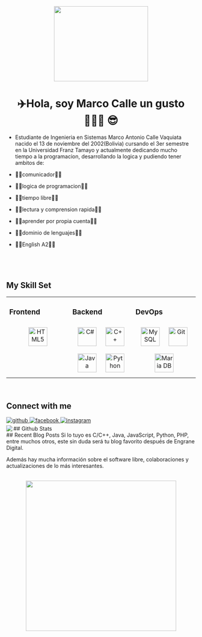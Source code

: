 <div align="center">
<img src="https://media4.giphy.com/media/qgQUggAC3Pfv687qPC/200w.gif?cid=82a1493bcars2yej3wxyx8eu2a7n82jpmcqs4zo3wh3y4obx&rid=200w.gif&ct=g" align="center" height="200" width="250" />
</div>  
  

# <div align="center">✈️​ Hola, soy Marco Calle un gusto 👨🏽‍💻​ 😎​</div>  
  

- Estudiante de Ingenieria en Sistemas Marco Antonio Calle Vaquiata nacido el 13 de noviembre del 2002(Bolivia)  cursando  el 3er semestre en la Universidad Franz Tamayo y actualmente dedicando  mucho tiempo a la programacion, desarrollando la logica y pudiendo tener ambitos de:  
  

- 💎​🌟​comunicador💎​🌟​
- 💎​🌟​logica de programacion💎​🌟​
- 💎​🌟​tiempo libre💎​🌟​
- 💎​🌟​lectura y comprension rapida💎​🌟​
- 💎​🌟​aprender por propia cuenta💎​🌟​
- 💎​🌟​dominio de lenguajes💎​🌟​
- 💎​🌟​English A2💎​🌟​  
  

  
  

  
  

![]()  
  

![]()  
  

<br/>  


## My Skill Set  
<table><tr><td valign="top" width="33%">



### Frontend  
<div align="center">  
<a href="https://en.wikipedia.org/wiki/HTML5" target="_blank"><img style="margin: 10px" src="https://profilinator.rishav.dev/skills-assets/html5-original-wordmark.svg" alt="HTML5" height="50" /></a>  
</div>

</td><td valign="top" width="33%">



### Backend  
<div align="center">  
<a href="https://docs.microsoft.com/en-us/dotnet/csharp/" target="_blank"><img style="margin: 10px" src="https://profilinator.rishav.dev/skills-assets/csharp-original.svg" alt="C#" height="50" /></a>  
<a href="https://www.cplusplus.com/" target="_blank"><img style="margin: 10px" src="https://profilinator.rishav.dev/skills-assets/cplusplus-original.svg" alt="C++" height="50" /></a>  
<a href="https://www.java.com/" target="_blank"><img style="margin: 10px" src="https://profilinator.rishav.dev/skills-assets/java-original-wordmark.svg" alt="Java" height="50" /></a>  
<a href="https://www.python.org/" target="_blank"><img style="margin: 10px" src="https://profilinator.rishav.dev/skills-assets/python-original.svg" alt="Python" height="50" /></a>  
</div>

</td><td valign="top" width="33%">



### DevOps  
<div align="center">  
<a href="https://www.mysql.com/" target="_blank"><img style="margin: 10px" src="https://profilinator.rishav.dev/skills-assets/mysql-original-wordmark.svg" alt="MySQL" height="50" /></a>  
<a href="https://github.com/" target="_blank"><img style="margin: 10px" src="https://profilinator.rishav.dev/skills-assets/git-scm-icon.svg" alt="Git" height="50" /></a>  
<a href="https://mariadb.org/" target="_blank"><img style="margin: 10px" src="https://profilinator.rishav.dev/skills-assets/mariadb.png" alt="Maria DB" height="50" /></a>  
</div>

</td></tr></table>  

<br/>  


## Connect with me  
<a href="https://github.com/https://github.com/4N7ON1" target="_blank">
<img src=https://img.shields.io/badge/github-%2324292e.svg?&style=for-the-badge&logo=github&logoColor=white alt=github style="margin-bottom: 5px;" />
</a>
<a href="https://www.facebook.com/https://www.facebook.com/antonio.cv.96343" target="_blank">
<img src=https://img.shields.io/badge/facebook-%232E87FB.svg?&style=for-the-badge&logo=facebook&logoColor=white alt=facebook style="margin-bottom: 5px;" />
</a>
<a href="https://instagram.com/antonio.cv.96343" target="_blank">
<img src=https://img.shields.io/badge/instagram-%23000000.svg?&style=for-the-badge&logo=instagram&logoColor=white alt=instagram style="margin-bottom: 5px;" />
</a>  
  

<br/>  
## Github Stats  
<img src="https://github-readme-stats.vercel.app/api?username=Proyectos&show_icons=true&count_private=true&hide_border=true" align="left" />  

<br/>  
## Recent Blog Posts  
<!-- BLOG-POST-LIST:START -->  
Si lo tuyo es C/C++, Java, JavaScript,  Python, PHP, entre muchos otros, este sin duda será tu blog favorito después de Engrane Digital.

Además hay  mucha información sobre el software libre, colaboraciones y actualizaciones de lo más interesantes.
<!-- BLOG-POST-LIST:END -->  

<br/>  

<div align="center"><img src="https://static.wixstatic.com/media/9fbddc_e858c04a7f9a403bb5ab9cf6045eb81b~mv2.gif"  width="400"/></div>  






</div>
